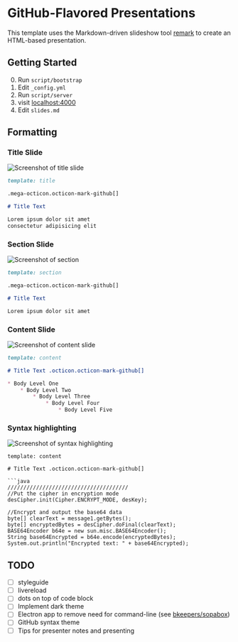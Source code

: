 # GitHub-Flavored Presentations

This template uses the Markdown-driven slideshow tool [remark](http://gnab.github.io/remark/) to create an HTML-based presentation.

## Getting Started

0. Run `script/bootstrap`
0. Edit `_config.yml`
0. Run `script/server`
0. visit [localhost:4000](http://localhost:4000)
0. Edit `slides.md`

## Formatting

### Title Slide

![Screenshot of title slide](https://cloud.githubusercontent.com/assets/173/9566023/a4a637ba-4ebf-11e5-92b2-0f7b8ab87abd.png)

```markdown
template: title

.mega-octicon.octicon-mark-github[]

# Title Text

Lorem ipsum dolor sit amet  
consectetur adipisicing elit
```

### Section Slide

![Screenshot of section](https://cloud.githubusercontent.com/assets/173/9566034/3acc0792-4ec0-11e5-8994-1750e3c1cc56.png)

```markdown
template: section

.mega-octicon.octicon-mark-github[]

# Title Text

Lorem ipsum dolor sit amet
```

### Content Slide

![Screenshot of content slide](https://cloud.githubusercontent.com/assets/173/9566042/79a8f4ac-4ec0-11e5-9285-7a1138c7434f.png)

```markdown
template: content

# Title Text .octicon.octicon-mark-github[]

* Body Level One
    * Body Level Two
        * Body Level Three
            * Body Level Four
                * Body Level Five
```

### Syntax highlighting

![Screenshot of syntax highlighting](https://cloud.githubusercontent.com/assets/173/9566046/b79db4be-4ec0-11e5-9084-f1e3a21dd3aa.png)

```
template: content

# Title Text .octicon.octicon-mark-github[]

```java
////////////////////////////////////// 
//Put the cipher in encryption mode
desCipher.init(Cipher.ENCRYPT_MODE, desKey); 

//Encrypt and output the base64 data 
byte[] clearText = message1.getBytes(); 
byte[] encryptedBytes = desCipher.doFinal(clearText);
BASE64Encoder b64e = new sun.misc.BASE64Encoder();
String base64Encrypted = b64e.encode(encryptedBytes); 
System.out.println("Encrypted text: " + base64Encrypted);
```

## TODO

- [ ] styleguide
- [ ] livereload
- [ ] dots on top of code block
- [ ] Implement dark theme
- [ ] Electron app to remove need for command-line (see [bkeepers/sopabox](https://github.com/bkeepers/soapbox))
- [ ] GitHub syntax theme
- [ ] Tips for presenter notes and presenting

